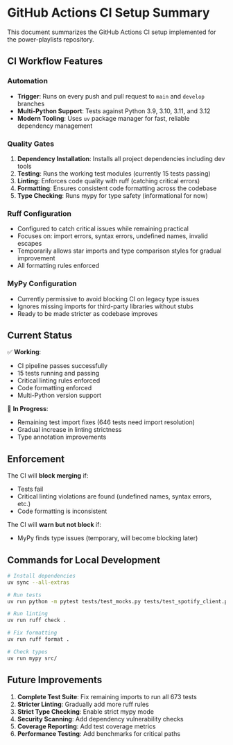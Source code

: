 # GitHub Actions CI Setup Summary

This document summarizes the GitHub Actions CI setup implemented for the power-playlists repository.

## CI Workflow Features

### Automation
- **Trigger**: Runs on every push and pull request to `main` and `develop` branches
- **Multi-Python Support**: Tests against Python 3.9, 3.10, 3.11, and 3.12
- **Modern Tooling**: Uses `uv` package manager for fast, reliable dependency management

### Quality Gates

1. **Dependency Installation**: Installs all project dependencies including dev tools
2. **Testing**: Runs the working test modules (currently 15 tests passing)
3. **Linting**: Enforces code quality with ruff (catching critical errors)
4. **Formatting**: Ensures consistent code formatting across the codebase
5. **Type Checking**: Runs mypy for type safety (informational for now)

### Ruff Configuration
- Configured to catch critical issues while remaining practical
- Focuses on: import errors, syntax errors, undefined names, invalid escapes
- Temporarily allows star imports and type comparison styles for gradual improvement
- All formatting rules enforced

### MyPy Configuration  
- Currently permissive to avoid blocking CI on legacy type issues
- Ignores missing imports for third-party libraries without stubs
- Ready to be made stricter as codebase improves

## Current Status

✅ **Working**: 
- CI pipeline passes successfully
- 15 tests running and passing
- Critical linting rules enforced
- Code formatting enforced
- Multi-Python version support

🔄 **In Progress**:
- Remaining test import fixes (646 tests need import resolution)
- Gradual increase in linting strictness
- Type annotation improvements

## Enforcement

The CI will **block merging** if:
- Tests fail
- Critical linting violations are found (undefined names, syntax errors, etc.)
- Code formatting is inconsistent

The CI will **warn but not block** if:
- MyPy finds type issues (temporary, will become blocking later)

## Commands for Local Development

```bash
# Install dependencies
uv sync --all-extras

# Run tests
uv run python -m pytest tests/test_mocks.py tests/test_spotify_client.py

# Run linting
uv run ruff check .

# Fix formatting
uv run ruff format .

# Check types
uv run mypy src/
```

## Future Improvements

1. **Complete Test Suite**: Fix remaining imports to run all 673 tests
2. **Stricter Linting**: Gradually add more ruff rules
3. **Strict Type Checking**: Enable strict mypy mode
4. **Security Scanning**: Add dependency vulnerability checks
5. **Coverage Reporting**: Add test coverage metrics
6. **Performance Testing**: Add benchmarks for critical paths